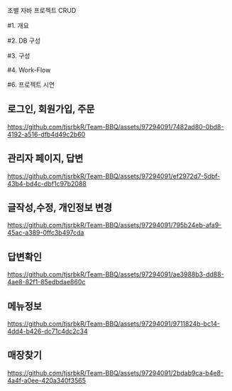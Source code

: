 조별 자바 프로젝트 CRUD

#1. 개요

#2. DB 구성

#3. 구성

#4. Work-Flow

#6. 프로젝트 시연  

<h2>로그인, 회원가입, 주문</h2>

https://github.com/tjsrbkR/Team-BBQ/assets/97294091/7482ad80-0bd8-4192-a516-dfb4d49c2b60

<h2>관리자 페이지, 답변 </h2>

https://github.com/tjsrbkR/Team-BBQ/assets/97294091/ef2972d7-5dbf-43b4-bd4c-dbf1c97b2088

<h2>글작성,수정, 개인정보 변경</h2>

https://github.com/tjsrbkR/Team-BBQ/assets/97294091/795b24eb-afa9-45ac-a389-0ffc3b497cda

<h2>답변확인</h2>

https://github.com/tjsrbkR/Team-BBQ/assets/97294091/ae3988b3-dd88-4ae8-82f1-85edbdae860c

<h2>메뉴정보</h2>

https://github.com/tjsrbkR/Team-BBQ/assets/97294091/9711824b-bc14-4dd4-b426-dc71c4dc2c34

<h2>매장찾기</h2>

https://github.com/tjsrbkR/Team-BBQ/assets/97294091/2bdab9ca-b4e8-4a4f-a0ee-420a340f3565
